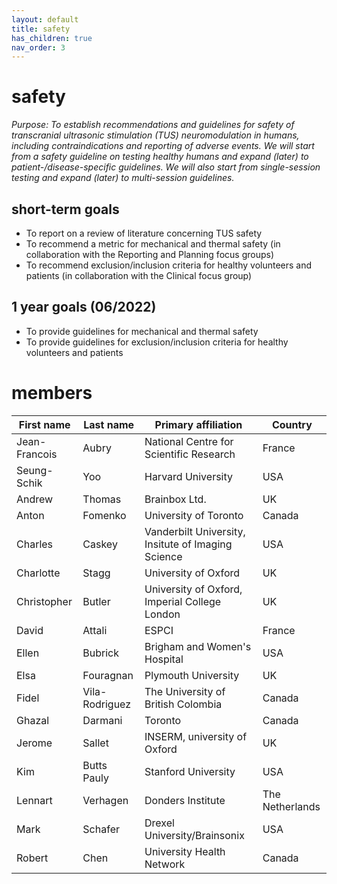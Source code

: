 ```yaml
---
layout: default
title: safety
has_children: true
nav_order: 3
---
```


# safety
*Purpose: To establish recommendations and guidelines for safety of transcranial ultrasonic stimulation (TUS) neuromodulation in humans, including contraindications and reporting of adverse events. We will start from a safety guideline on testing healthy humans and expand (later) to patient-/disease-specific guidelines. We will also start from single-session testing and expand (later) to multi-session guidelines.*

## short-term goals 
- To report on a review of literature concerning TUS safety 
- To recommend a metric for mechanical and thermal safety (in collaboration with the Reporting and Planning focus groups) 
- To recommend exclusion/inclusion criteria for healthy volunteers and patients (in collaboration with the Clinical focus group) 

## 1 year goals (06/2022) 
- To provide guidelines for mechanical and thermal safety 
- To provide guidelines for exclusion/inclusion criteria for healthy volunteers and patients 


# members 

| First name    | Last name      | Primary affiliation                                | Country         |
|---------------|----------------|----------------------------------------------------|-----------------|
| Jean-Francois | Aubry          | National Centre for Scientific Research            | France          |
| Seung-Schik   | Yoo            | Harvard University                                 | USA             |
| Andrew        | Thomas         | Brainbox Ltd.                                      | UK              |
| Anton         | Fomenko        | University of Toronto                              | Canada          |
| Charles       | Caskey         | Vanderbilt University, Insitute of Imaging Science | USA             |
| Charlotte     | Stagg          | University of Oxford                               | UK              |
| Christopher   | Butler         | University of Oxford, Imperial College London      | UK              |
| David         | Attali         | ESPCI                                              | France          |
| Ellen         | Bubrick        | Brigham and Women's Hospital                       | USA             |
| Elsa          | Fouragnan      | Plymouth University                                | UK              |
| Fidel         | Vila-Rodriguez | The University of British Colombia                 | Canada          |
| Ghazal        | Darmani        | Toronto                                            | Canada          |
| Jerome        | Sallet         | INSERM, university of Oxford                       | UK              |
| Kim           | Butts Pauly    | Stanford University                                | USA             |
| Lennart       | Verhagen       | Donders Institute                                  | The Netherlands |
| Mark          | Schafer        | Drexel University/Brainsonix                       | USA             |
| Robert        | Chen           | University Health Network                          | Canada          |
